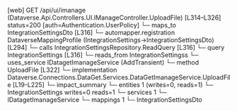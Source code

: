 [web] GET /api/ui/imanage  (Dataverse.Api.Controllers.UI.IManageController.UploadFile)  [L314–L326] status=200 [auth=Authentication.UserPolicy]
  └─ maps_to IntegrationSettingsDto [L316]
    └─ automapper.registration DataverseMappingProfile (IntegrationSettings->IntegrationSettingsDto) [L294]
  └─ calls IntegrationSettingsRepository.ReadQuery [L316]
  └─ query IntegrationSettings [L316]
    └─ reads_from IntegrationSettingss
  └─ uses_service IDatagetImanageService (AddTransient)
    └─ method UploadFile [L322]
      └─ implementation Dataverse.Connections.DataGet.Services.DataGetImanageService.UploadFile [L19-L225]
  └─ impact_summary
    └─ entities 1 (writes=0, reads=1)
      └─ IntegrationSettings writes=0 reads=1
    └─ services 1
      └─ IDatagetImanageService
    └─ mappings 1
      └─ IntegrationSettingsDto

